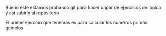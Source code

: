 Bueno este estamos probando git para hacer unpar de ejerciicos de logica y asi subirlo al repositorio

El primer ejerccio que tenemos es para calcular los numeros primos gemelos